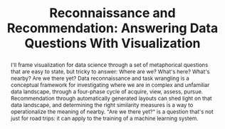 --- 
key: tamaramunzner
speaker: Tamara Munzner
website: https://www.cs.ubc.ca/~tmm/
affiliation: University of British Columbia 
title: "Reconnaissance and Recommendation: Answering Data Questions With Visualization"
time: 4:16pm - 4:56pm
picture: tamara.jpeg
picture-note: Tamara Munzner
slides: 
bio: |
    Tamara Munzner is a Professor at the University of British Columbia Department of Computer Science, and holds a 2000 PhD from Stanford. She has been active in visualization research since 1991 and has published over ninety papers and chapters. She has been papers chair for IEEE InfoVis, EuroVis, and VIS, on the steering committees for InfoVis and BioVis, and the chair of the VIS Executive Committee. Her book Visualization Analysis and Design is widely used to teach visualization world-wide, and she is the co-editor of the A K Peters Visualization book series at CRC/Routledge. She received the IEEE VGTC Visualization Technical Achievement Award, multiple Test of Time Awards from InfoVis, and is an IEEE Fellow.

abstract: | 
    I'll frame visualization for data science through a set of metaphorical questions that are easy to state, but tricky to answer: Where are we? What's here? What's nearby? Are we there yet? Data reconnaissance and task wrangling is a conceptual framework for investigating where we are in complex and unfamiliar data landscape, through a four-phase cycle of acquire, view, assess, pursue. Recommendation through automatically generated layouts can shed light on that data landscape, and determining the right similarity measures is a way to operationalize the meaning of nearby. "Are we there yet?" is a question that's not just for road trips: it can apply to the training of a machine learning system.
---
